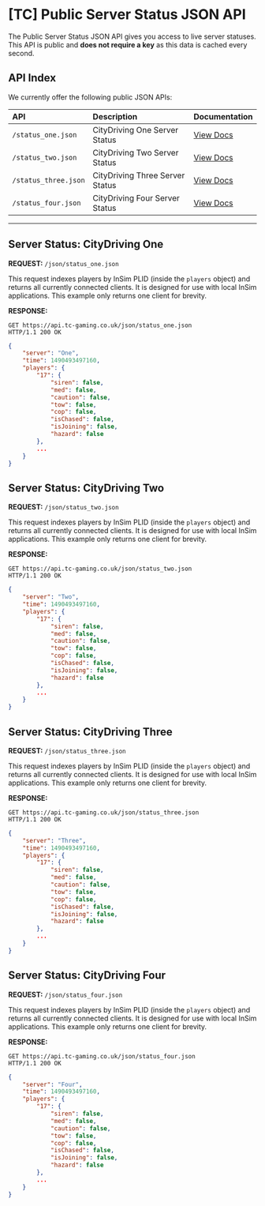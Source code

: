# [TC] Public Server Status JSON API

The Public Server Status JSON API gives you access to live server statuses. This API is public and **does not require a key** as this data is cached every second.

## API Index

We currently offer the following public JSON APIs:

| API | Description | Documentation |
| :--- | :--- | :--- |
| `/status_one.json` | CityDriving One Server Status | [View Docs](#server-status-citydriving-one) |
| `/status_two.json` | CityDriving Two Server Status | [View Docs](#server-status-citydriving-two)|
| `/status_three.json` | CityDriving Three Server Status | [View Docs](#server-status-citydriving-three)|
| `/status_four.json` | CityDriving Four Server Status | [View Docs](#server-status-citydriving-four)|

---

## Server Status: CityDriving One

**REQUEST:** `/json/status_one.json`

This request indexes players by InSim PLID (inside the `players` object) and returns all currently connected clients. It is designed for use with local InSim applications. This example only returns one client for brevity.

**RESPONSE:**
```shell
GET https://api.tc-gaming.co.uk/json/status_one.json
HTTP/1.1 200 OK
```
```json
{
    "server": "One",
    "time": 1490493497160,
    "players": {
        "17": {
            "siren": false,
            "med": false,
            "caution": false,
            "tow": false,
            "cop": false,
            "isChased": false,
            "isJoining": false,
            "hazard": false
        },
        ...
    }
}
```

## Server Status: CityDriving Two

**REQUEST:** `/json/status_two.json`

This request indexes players by InSim PLID (inside the `players` object) and returns all currently connected clients. It is designed for use with local InSim applications. This example only returns one client for brevity.

**RESPONSE:**
```shell
GET https://api.tc-gaming.co.uk/json/status_two.json
HTTP/1.1 200 OK
```
```json
{
    "server": "Two",
    "time": 1490493497160,
    "players": {
        "17": {
            "siren": false,
            "med": false,
            "caution": false,
            "tow": false,
            "cop": false,
            "isChased": false,
            "isJoining": false,
            "hazard": false
        },
        ...
    }
}
```

## Server Status: CityDriving Three

**REQUEST:** `/json/status_three.json`

This request indexes players by InSim PLID (inside the `players` object) and returns all currently connected clients. It is designed for use with local InSim applications. This example only returns one client for brevity.

**RESPONSE:**
```shell
GET https://api.tc-gaming.co.uk/json/status_three.json
HTTP/1.1 200 OK
```
```json
{
    "server": "Three",
    "time": 1490493497160,
    "players": {
        "17": {
            "siren": false,
            "med": false,
            "caution": false,
            "tow": false,
            "cop": false,
            "isChased": false,
            "isJoining": false,
            "hazard": false
        },
        ...
    }
}
```

## Server Status: CityDriving Four

**REQUEST:** `/json/status_four.json`

This request indexes players by InSim PLID (inside the `players` object) and returns all currently connected clients. It is designed for use with local InSim applications. This example only returns one client for brevity.

**RESPONSE:**
```shell
GET https://api.tc-gaming.co.uk/json/status_four.json
HTTP/1.1 200 OK
```
```json
{
    "server": "Four",
    "time": 1490493497160,
    "players": {
        "17": {
            "siren": false,
            "med": false,
            "caution": false,
            "tow": false,
            "cop": false,
            "isChased": false,
            "isJoining": false,
            "hazard": false
        },
        ...
    }
}
```